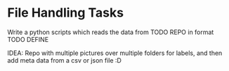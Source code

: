 # File Handling Tasks

Write a python scripts which reads the data from TODO REPO in format TODO DEFINE

IDEA: Repo with multiple pictures over multiple folders for labels, and then add meta data from a csv or json file :D 